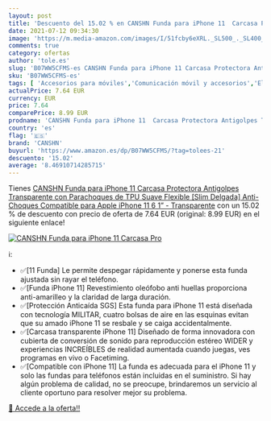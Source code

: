 ```yaml
---
layout: post
title: 'Descuento del 15.02 % en CANSHN Funda para iPhone 11  Carcasa Pro'
date: 2021-07-12 09:34:30
image: 'https://m.media-amazon.com/images/I/51fcby6eXRL._SL500_._SL400_.jpg'
comments: true
category: ofertas
author: 'tole.es'
slug: 'B07WW5CFMS-es CANSHN Funda para iPhone 11 Carcasa Protectora Antigolpes...'
sku: 'B07WW5CFMS-es'
tags: [ 'Accesorios para móviles','Comunicación móvil y accesorios','Electrónica','Fundas calcetín para móviles','Fundas y carcasas para teléfonos móviles','apple','canshn','iphone', ]
actualPrice: 7.64 EUR
currency: EUR
price: 7.64
comparePrice: 8.99 EUR
prodname: 'CANSHN Funda para iPhone 11  Carcasa Protectora Antigolpes Transparente con Parachoques de TPU Suave Flexible [Slim Delgada] Anti-Choques Compatible para Apple iPhone 11 6 1” - Transparente'
country: 'es'
flag: '🇪🇸'
brand: 'CANSHN'
buyurl: 'https://www.amazon.es/dp/B07WW5CFMS/?tag=tolees-21'
descuento: '15.02'
average: '8.46910714285715'
---
```


Tienes [CANSHN Funda para iPhone 11  Carcasa Protectora Antigolpes Transparente con Parachoques de TPU Suave Flexible [Slim Delgada] Anti-Choques Compatible para Apple iPhone 11 6 1” - Transparente](https://www.amazon.es/dp/B07WW5CFMS/?tag=tolees-21) con un 15.02 % de descuento con precio de oferta de 7.64 EUR (original: 8.99 EUR) en el siguiente enlace!

[![CANSHN Funda para iPhone 11  Carcasa Pro](https://m.media-amazon.com/images/I/51fcby6eXRL._SL500_._SL400_.jpg)](https://www.amazon.es/dp/B07WW5CFMS/?tag=tolees-21)

ℹ️:

- ✅[11 Funda] Le permite despegar rápidamente y ponerse esta funda ajustada sin rayar el teléfono.
- ✅[Funda iPhone 11] Revestimiento oleófobo anti huellas proporciona anti-amarilleo y la claridad de larga duración.
- ✅[Protección Anticaída SGS] Esta funda para iPhone 11 está diseñada con tecnología MILITAR, cuatro bolsas de aire en las esquinas evitan que su amado iPhone 11 se resbale y se caiga accidentalmente.
- ✅[Carcasa transparente iPhone 11] Diseñado de forma innovadora con cubierta de conversión de sonido para reproducción estéreo WIDER y experiencias INCREÍBLES de realidad aumentada cuando juegas, ves programas en vivo o Facetiming.
- ✅[Compatible con iPhone 11] La funda es adecuada para el iPhone 11 y solo las fundas para teléfonos están incluidas en el suministro. Si hay algún problema de calidad, no se preocupe, brindaremos un servicio al cliente oportuno para resolver mejor su problema.

[🛒 Accede a la oferta!!](https://www.amazon.es/dp/B07WW5CFMS/?tag=tolees-21)
